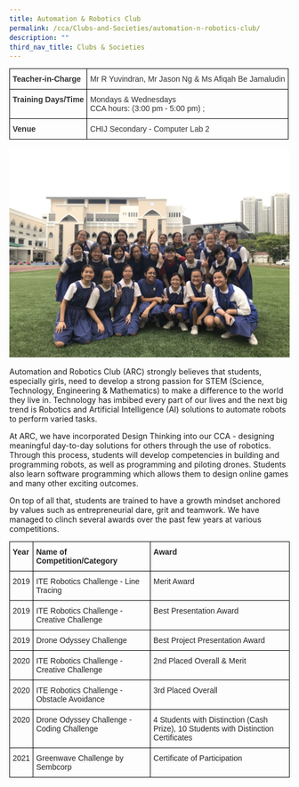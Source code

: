 ```yaml
---
title: Automation & Robotics Club
permalink: /cca/Clubs-and-Societies/automation-n-robotics-club/
description: ""
third_nav_title: Clubs & Societies
---
```

<style type="text/css">
.tg  {border-collapse:collapse;border-spacing:0;}
.tg td{border-color:black;border-style:solid;border-width:1px;font-family:Arial, sans-serif;font-size:14px;
  overflow:hidden;padding:10px 5px;word-break:normal;}
.tg th{border-color:black;border-style:solid;border-width:1px;font-family:Arial, sans-serif;font-size:14px;
  font-weight:normal;overflow:hidden;padding:10px 5px;word-break:normal;}
.tg .tg-ujx6{color:#333;text-align:left;vertical-align:top}
.tg .tg-pvk6{color:#333;text-align:left;vertical-align:middle}
.tg .tg-h0uh{color:#333;font-weight:bold;text-align:left;vertical-align:middle}
.tg .tg-osjb{color:#333;font-weight:bold;text-align:left;vertical-align:top}
</style>
<table class="tg">
<thead>
  <tr>
    <th class="tg-h0uh"><span style="color:inherit;background-color:transparent">Teacher-in-Charge</span></th>
    <th class="tg-ujx6"><span style="font-weight:normal">Mr R Yuvindran, Mr Jason Ng &amp; Ms Afiqah Be Jamaludin</span></th>
  </tr>
</thead>
<tbody>
  <tr>
    <td class="tg-osjb">Training Days/Time<br></td>
    <td class="tg-pvk6"><span style="color:inherit;background-color:transparent">Mondays &amp; Wednesdays</span><br><span style="color:inherit;background-color:transparent">CCA hours: (3:00 pm - 5:00 pm) ; </span><br></td>
  </tr>
  <tr>
    <td class="tg-osjb">Venue</td>
    <td class="tg-pvk6"><span style="color:inherit;background-color:transparent">CHIJ Secondary - Computer Lab 2</span></td>
  </tr>
</tbody>
</table>

![](/images/ARC%203.jpg)

Automation and Robotics Club (ARC) strongly believes that students, especially girls, need to develop a strong passion for STEM (Science, Technology, Engineering & Mathematics) to make a difference to the world they live in. Technology has imbibed every part of our lives and the next big trend is Robotics and Artificial Intelligence (AI) solutions to automate robots to perform varied tasks. 

  

At ARC, we have incorporated Design Thinking into our CCA - designing meaningful day-to-day solutions for others through the use of robotics. Through this process, students will develop competencies in building and programming robots, as well as programming and piloting drones. Students also learn software programming which allows them to design online games and many other exciting outcomes. 

  

On top of all that, students are trained to have a growth mindset anchored by values such as entrepreneurial dare, grit and teamwork. We have managed to clinch several awards over the past few years at various competitions.

<style type="text/css">
.tg  {border-collapse:collapse;border-spacing:0;}
.tg td{border-color:black;border-style:solid;border-width:1px;font-family:Arial, sans-serif;font-size:14px;
  overflow:hidden;padding:10px 5px;word-break:normal;}
.tg th{border-color:black;border-style:solid;border-width:1px;font-family:Arial, sans-serif;font-size:14px;
  font-weight:normal;overflow:hidden;padding:10px 5px;word-break:normal;}
.tg .tg-v41i{color:#222;font-weight:bold;text-align:left;vertical-align:top}
.tg .tg-brl1{color:#222;text-align:left;vertical-align:top}
</style>
<table class="tg">
<thead>
  <tr>
    <th class="tg-v41i">Year</th>
    <th class="tg-v41i">Name of Competition/Category</th>
    <th class="tg-v41i">Award</th>
  </tr>
</thead>
<tbody>
  <tr>
    <td class="tg-brl1">2019</td>
    <td class="tg-brl1">ITE Robotics Challenge - Line Tracing</td>
    <td class="tg-brl1">Merit Award</td>
  </tr>
  <tr>
    <td class="tg-brl1">2019</td>
    <td class="tg-brl1">ITE Robotics Challenge - Creative Challenge</td>
    <td class="tg-brl1">Best Presentation Award</td>
  </tr>
  <tr>
    <td class="tg-brl1">2019</td>
    <td class="tg-brl1">Drone Odyssey Challenge</td>
    <td class="tg-brl1">Best Project Presentation Award</td>
  </tr>
  <tr>
    <td class="tg-brl1">2020</td>
    <td class="tg-brl1">ITE Robotics Challenge - Creative Challenge</td>
    <td class="tg-brl1">2nd Placed Overall &amp; Merit</td>
  </tr>
  <tr>
    <td class="tg-brl1">2020</td>
    <td class="tg-brl1">ITE Robotics Challenge - Obstacle Avoidance</td>
    <td class="tg-brl1">3rd Placed Overall</td>
  </tr>
  <tr>
    <td class="tg-brl1">2020</td>
    <td class="tg-brl1">Drone Odyssey Challenge - Coding Challenge</td>
    <td class="tg-brl1">4 Students with Distinction (Cash Prize), 10 Students with Distinction Certificates</td>
  </tr>
  <tr>
    <td class="tg-brl1">2021</td>
    <td class="tg-brl1">Greenwave Challenge by Sembcorp </td>
    <td class="tg-brl1">Certificate of Participation</td>
  </tr>
</tbody>
</table>